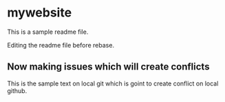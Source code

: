 # mywebsite

This is a sample readme file.

Editing the readme file before rebase.

## Now making issues which will create conflicts

This is the sample text on local git
which is goint to create conflict on
local github.